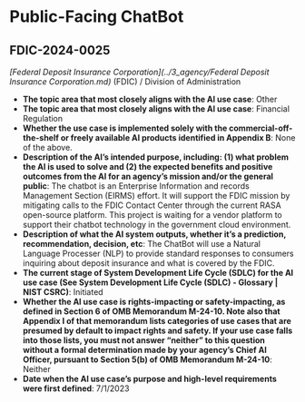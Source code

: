 # Public-Facing ChatBot
## FDIC-2024-0025
_[Federal Deposit Insurance Corporation](../3_agency/Federal Deposit Insurance Corporation.md)_ (FDIC) / Division of Administration


+ **The topic area that most closely aligns with the AI use case**: Other
+ **The topic area that most closely aligns with the AI use case**: Financial Regulation
+ **Whether the use case is implemented solely with the commercial-off-the-shelf or freely available AI products identified in Appendix B**: None of the above.
+ **Description of the AI’s intended purpose, including: (1) what problem the AI is used to solve and (2) the expected benefits and positive outcomes from the AI for an agency’s mission and/or the general public**: The chatbot is an Enterprise Information and records Management Section (EIRMS) effort.  It will support the FDIC mission by mitigating calls to the FDIC Contact Center through the current RASA open-source platform.  This project is waiting for a vendor platform to support their chatbot technology in the government cloud environment.
+ **Description of what the AI system outputs, whether it’s a prediction, recommendation, decision, etc**: The ChatBot will use a Natural Language Processer (NLP) to provide standard responses to consumers inquiring about deposit insurance and what is covered by the FDIC.
+ **The current stage of System Development Life Cycle (SDLC) for the AI use case (See System Development Life Cycle (SDLC) - Glossary | NIST CSRC)**: Initiated
+ **Whether the AI use case is rights-impacting or safety-impacting, as defined in Section 6 of OMB Memorandum M-24-10. Note also that Appendix I of that memorandum lists categories of use cases that are presumed by default to impact rights and safety. If your use case falls into those lists, you must not answer “neither” to this question without a formal determination made by your agency’s Chief AI Officer, pursuant to Section 5(b) of OMB Memorandum M-24-10**: Neither
+ **Date when the AI use case’s purpose and high-level requirements were first defined**: 7/1/2023